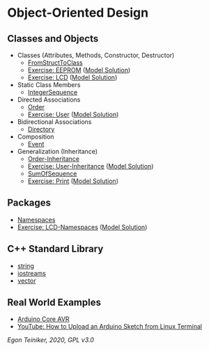 # Object-Oriented Design

## Classes and Objects
* Classes (Attributes, Methods, Constructor, Destructor)
  * [FromStructToClass](https://github.com/teiniker/teiniker-lectures-embeddedcomputing/tree/master/oo-design/FromStructToClass)
  * [Exercise: EEPROM](https://github.com/teiniker/teiniker-lectures-embeddedcomputing/tree/master/oo-design/EEPROM-Exercise)
    ([Model Solution](https://github.com/teiniker/teiniker-lectures-embeddedcomputing/tree/master/oo-design/EEPROM))
  * [Exercise: LCD](https://github.com/teiniker/teiniker-lectures-embeddedcomputing/tree/master/oo-design/LCD-Exercise)
    ([Model Solution](https://github.com/teiniker/teiniker-lectures-embeddedcomputing/tree/master/oo-design/LCD))
* Static Class Members
  * [IntegerSequence](https://github.com/teiniker/teiniker-lectures-embeddedcomputing/tree/master/oo-design/IntegerSequence)  
* Directed Associations
  * [Order](https://github.com/teiniker/teiniker-lectures-embeddedcomputing/tree/master/oo-design/Order) 
  * [Exercise: User](https://github.com/teiniker/teiniker-lectures-embeddedcomputing/tree/master/oo-design/User-Exercise)
    ([Model Solution](https://github.com/teiniker/teiniker-lectures-embeddedcomputing/tree/master/oo-design/User))
* Bidirectional Associations
  * [Directory](https://github.com/teiniker/teiniker-lectures-embeddedcomputing/tree/master/oo-design/Directory) 
* Composition
  * [Event](https://github.com/teiniker/teiniker-lectures-embeddedcomputing/tree/master/oo-design/Event)
* Generalization (Inheritance)
  * [Order-Inheritance](https://github.com/teiniker/teiniker-lectures-embeddedcomputing/tree/master/oo-design/Order-Inheritance)
  * [Exercise: User-Inheritance](https://github.com/teiniker/teiniker-lectures-embeddedcomputing/tree/master/oo-design/User-Inheritance-Exercise)
    ([Model Solution](https://github.com/teiniker/teiniker-lectures-embeddedcomputing/tree/master/oo-design/User-Inheritance))
  * [SumOfSequence](https://github.com/teiniker/teiniker-lectures-embeddedcomputing/tree/master/oo-design/SumOfSequence)
  * [Exercise: Print](https://github.com/teiniker/teiniker-lectures-embeddedcomputing/tree/master/oo-design/Print-Exercise)
   ([Model Solution](https://github.com/teiniker/teiniker-lectures-embeddedcomputing/tree/master/oo-design/Print))
## Packages
  * [Namespaces](https://github.com/teiniker/teiniker-lectures-embeddedcomputing/tree/master/oo-design/Namespaces)
  * [Exercise: LCD-Namespaces](https://github.com/teiniker/teiniker-lectures-embeddedcomputing/tree/master/oo-design/LCD-Namespaces-Exercise)
   ([Model Solution](https://github.com/teiniker/teiniker-lectures-embeddedcomputing/tree/master/oo-design/LCD-Namespaces))

## C++ Standard Library
* [string](https://github.com/teiniker/teiniker-lectures-embeddedcomputing/tree/master/oo-design/STL/string)
* [iostreams](https://github.com/teiniker/teiniker-lectures-embeddedcomputing/tree/master/oo-design/STL/stream)
* [vector](https://github.com/teiniker/teiniker-lectures-embeddedcomputing/tree/master/oo-design/STL/vector)

## Real World Examples
* [Arduino Core AVR](https://github.com/arduino/ArduinoCore-avr)
* [YouTube: How to Upload an Arduino Sketch from Linux Terminal](https://youtu.be/qAM2S27FWAI)

*Egon Teiniker, 2020, GPL v3.0*
